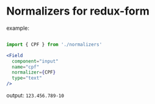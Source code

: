 # Normalizers for redux-form

example:
```jsx

import { CPF } from './normalizers' 

<Field
  component="input"
  name="cpf"
  normalizer={CPF}
  type="text"
/>
```

output: `123.456.789-10`
